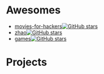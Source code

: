 
# Awesomes
- [movies-for-hackers](https://github.com/k4m4/movies-for-hackers)[![GitHub stars](https://img.shields.io/github/stars/k4m4/movies-for-hackers.svg?style=social&label=Star)](https://github.com/k4m4/movies-for-hackers)
- [zhao](https://github.com/programthink/zhao)[![GitHub stars](https://img.shields.io/github/stars/programthink/zhao.svg?style=social&label=Star)](https://github.com/programthink/zhao)
- [games](https://github.com/leereilly/games)[![GitHub stars](https://img.shields.io/github/stars/leereilly/games.svg?style=social&label=Star)](https://github.com/leereilly/games)


# Projects


